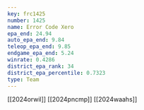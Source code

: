 ```yaml
---
key: frc1425
number: 1425
name: Error Code Xero
epa_end: 24.94
auto_epa_end: 9.84
teleop_epa_end: 9.85
endgame_epa_end: 5.24
winrate: 0.4286
district_epa_rank: 34
district_epa_percentile: 0.7323
type: Team
---
```

[[2024orwil]]
[[2024pncmp]]
[[2024waahs]]
